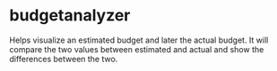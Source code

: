 # budgetanalyzer

Helps visualize an estimated budget and later the actual budget. It will compare the two values between estimated and actual and show the differences between the two.
